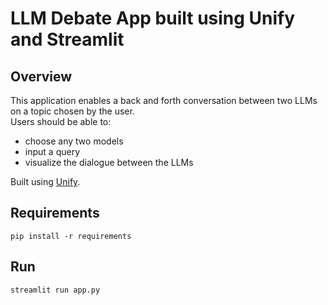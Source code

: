 # LLM Debate App built using Unify and Streamlit

## Overview

This application enables a back and forth conversation between two LLMs on a topic chosen by the user.  
Users should be able to:
- choose any two models
- input a query
- visualize the dialogue between the LLMs

Built using [Unify](https://unify.ai/docs/index.html).

## Requirements
```commandline
pip install -r requirements
```

## Run
```commandline
streamlit run app.py
```